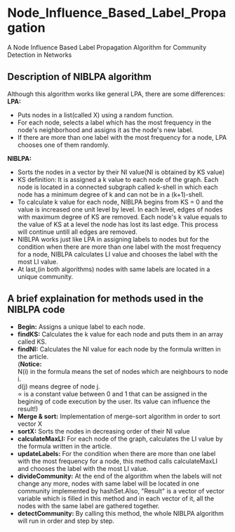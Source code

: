 # Node_Influence_Based_Label_Propagation
A Node Influence Based Label Propagation Algorithm for Community Detection in Networks

## Description of NIBLPA algorithm

Although this algorithm works like general LPA, there are some differences: <br />
**LPA:** <br />
   - Puts nodes in a list(called X) using a random function. <br />
   - For each node, selects a label which has the most frequency in the node's neighborhood and assigns it as the node's new label. <br />
   - If there are more than one label with the most frequency for a node, LPA chooses one of them randomly. <br />

**NIBLPA:** <br />
   - Sorts the nodes in a vector by their NI value(NI is obtained by KS value) <br />
   - KS definition: It is assigned a k value to each node of the graph. Each node is located in a connected subgraph called k-shell in which each node has a minimum degree of k and can not be in a (k+1)-shell. <br />
   - To calculate k value for each node, NIBLPA begins from KS = 0 and the value is increased one unit level by level. In each level, edges of nodes with maximum degree of KS are removed. Each node's k value equals to the value of KS at a level the node has lost its last edge. This process will continue untill all edges are removed. <br />
   - NIBLPA works just like LPA in assigning labels to nodes but for the condition when there are more than one label with the most frequency for a node, NIBLPA calculates LI value and chooses the label with the most LI value. <br />
   - At last,(in both algorithms) nodes with same labels are located in a unique community. <br />
    
    
## A brief explaination for methods used in the NIBLPA code <br />

   - **Begin:** Assigns a unique label to each node. <br />
   - **findKS:** Calculates the k value for each node and puts them in an array called KS. <br />
   - **findNI:** Calculates the NI value for each node by the formula written in the article. <br />
   (**Notice:** <br />
   N(i) in the formula means the set of nodes which are neighbours to node i. <br />
   d(j) means degree of node j. <br />
   ∝ is a constant value between 0 and 1 that can be assigned in the begining of code execution by the user. Its value can influence the result!) <br />
   - **Merge & sort:** Implementation of merge-sort algorithm in order to sort vector X <br />
   - **sortX:** Sorts the nodes in decreasing order of their NI value <br />
   - **calculateMaxLI:** For each node of the graph, calculates the LI value by the formula written in the article. <br />
   - **updateLabels:** For the condition when there are more than one label with the most frequency for a node, this method calls calculateMaxLI and chooses the label with the most LI value. <br />
   - **divideCommunity:** At the end of the algorithm when the labels will not change any more, nodes with same label will be located in one community implemented by hashSet.Also, "Result" is a vector of vector variable which is filled in this method and in each vector of it, all the nodes with the same label are gathered together. <br />
   - **detectCommunity:** By calling this method, the whole NIBLPA algorithm will run in order and step by step. <br />
